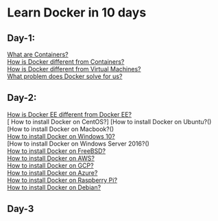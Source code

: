 
# Learn Docker in 10 days

## Day-1:
[What are Containers?]()<br>
[ How is Docker different from Containers?]()<br>
[ How is Docker different from Virtual Machines?]()<br>
[ What problem does Docker solve for us?]()<br>


## Day-2:
[How is Docker EE different from Docker EE?]()<br>
[ How to install Docker on CentOS?]
[How to install Docker on Ubuntu?()<br>
[How to install Docker on Macbook?()<br>
[How to install Docker on Windows 10?]()<br>
[How to install Docker on Windows Server 2016?()<br>
[How to install Docker on FreeBSD?]()<br>
[How to install Docker on AWS?]()<br>
[How to install Docker on GCP?]()<br>
[How to install Docker on Azure?]()<br>
[How to install Docker on Raspberry Pi?]()<br>
[How to install Docker on Debian?]()<br>

## Day-3












